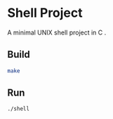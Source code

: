 # Shell Project

A minimal UNIX shell project in C .

## Build
```bash
make
```

## Run
```bash
./shell
```
